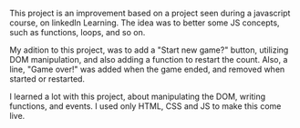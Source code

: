 This project is an improvement based on a project seen during a javascript course, on linkedIn Learning. The idea was to better some JS concepts,
such as functions, loops, and so on. 

My adition to this project, was to add a "Start new game?" button, utilizing DOM manipulation, and also adding a function to restart the count. Also, a line, "Game over!" was added when the game ended, and removed when started or restarted.

I learned a lot with this project, about manipulating the DOM, writing functions, and events.
I used only HTML, CSS and JS to make this come live.
